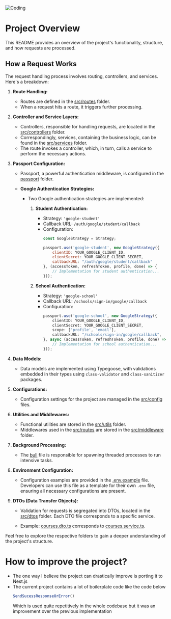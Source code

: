 ![Coding](https://unsplash.com/photos/WpUmKx1nqG0/download?ixid=M3wxMjA3fDB8MXxzZWFyY2h8MjB8fGRyaW5raW5nJTIwY29mZmV8ZW58MHx8fHwxNjk5OTEyNDM4fDA&force=true&w=1920)

# Project Overview

This README provides an overview of the project's functionality, structure, and how requests are processed.

## How a Request Works

The request handling process involves routing, controllers, and services. Here's a breakdown:

1. **Route Handling:**
   - Routes are defined in the [src/routes](src/routes) folder.
   - When a request hits a route, it triggers further processing.

2. **Controller and Service Layers:**
   - Controllers, responsible for handling requests, are located in the [src/controllers](src/controllers) folder.
   - Correspondingly, services, containing the business logic, can be found in the [src/services](src/services) folder.
   - The route invokes a controller, which, in turn, calls a service to perform the necessary actions.

3. **Passport Configuration:**
   - Passport, a powerful authentication middleware, is configured in the [passport](passport) folder.

   - **Google Authentication Strategies:**
     - Two Google authentication strategies are implemented:
       1. **Student Authentication:**
          - Strategy: `'google-student'`
          - Callback URL: `/auth/google/student/callback`
          - Configuration:
            ```javascript
            const GoogleStrategy = Strategy;
            
            passport.use('google-student', new GoogleStrategy({
                clientID: YOUR_GOOGLE_CLIENT_ID,
                clientSecret: YOUR_GOOGLE_CLIENT_SECRET,
                callbackURL: "/auth/google/student/callback"
            }, (accessToken, refreshToken, profile, done) => {
                // Implementation for student authentication...
            }));
            ```

       2. **School Authentication:**
          - Strategy: `'google-school'`
          - Callback URL: `/schools/sign-in/google/callback`
          - Configuration:
            ```typescript
            passport.use('google-school', new GoogleStrategy({
                clientID: YOUR_GOOGLE_CLIENT_ID,
                clientSecret: YOUR_GOOGLE_CLIENT_SECRET,
                scope: ['profile', 'email'],
                callbackURL: "/schools/sign-in/google/callback",
            }, async (accessToken, refreshToken, profile, done) => {
                // Implementation for school authentication...
            }));
            ```

4. **Data Models:**
   - Data models are implemented using Typegoose, with validations embedded in their types using `class-validator` and `class-sanitizer` packages.

5. **Configurations:**
   - Configuration settings for the project are managed in the [src/config](src/config) files.

6. **Utilities and Middlewares:**
   - Functional utilities are stored in the [src/utils](src/utils) folder.
   - Middlewares used in the [src/routes](src/routes) are stored in the [src/middleware](src/middleware) folder.

7. **Background Processing:**
   - The [bull](bull) file is responsible for spawning threaded processes to run intensive tasks.

8. **Environment Configuration:**
   - Configuration examples are provided in the [.env.example](.env.example) file. Developers can use this file as a template for their own `.env` file, ensuring all necessary configurations are present.

9. **DTOs (Data Transfer Objects):**
   - Validation for requests is segregated into DTOs, located in the [src/dtos](src/dtos) folder. Each DTO file corresponds to a specific service.

   - Example: [courses.dto.ts](src/dtos/courses.dto.ts) corresponds to [courses.service.ts](src/services/courses.service.ts).

Feel free to explore the respective folders to gain a deeper understanding of the project's structure.




# How to improve the project?
- The one way I believe the project can drastically improve is porting it to Nest.js 
- The current project contains a lot of boilerplate code like the code below
    ```javascript
    SendSucessResponseOrError() 
    ```
    Which is used quite repetitively in the whole codebase but it was an improvement over the previous implementation
